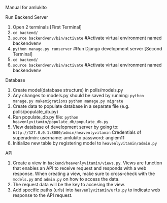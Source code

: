 Manual for amlukito

Run Backend Server
1. Open 2 terminals 
[First Terminal]
1. `cd backend/`
2. `source backendvenv/bin/activate` #Activate virtual environment named backendvenv
3. `python manage.py runserver` #Run Django development server
[Second Terminal]
1. `cd backend/`
2. `source backendvenv/bin/activate` #Activate virtual environment named backendvenv

Database
1. Create model(database structure) in polls/models.py
2. Any changes to models.py should be saved by running:
    `python manage.py makemigrations`
    `python manage.py migrate`
3. Create data to populate database in a separate file (e.g. polls/populate_db.py)
4. Run populate_db.py file: `python heavenlyvitamin/populate_db/populate_db.py`
5. View database of development server by going to:
    `http://127.0.0.1:8000/admin/heavenlyvitamin`
    Credentials of superadmin: 
    username: amlukito
    password: angiem11
6. Initialize new table by registering model to `heavenlyvitamin/admin.py`

API
1. Create a view in `backend/heavenlyvitamin/views.py`. Views are function that enables an API to receive request and responds with a web response. When creating a view, make sure to cross-check with the `models.py` and `admin.py` on how to access the data.
2. The request data will be the key to accesing the view. 
3. Add specific paths (urls) into `heavenlyvitamin/urls.py` to indicate web response to the API request.


